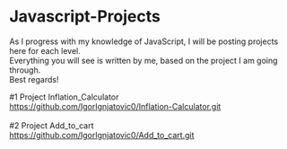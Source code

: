 # Javascript-Projects
As I progress with my knowledge of JavaScript, I will be posting projects here for each level. <br>
Everything you will see is written by me, based on the project I am going through. <br>
Best regards!

#1 Project Inflation_Calculator<br>
https://github.com/IgorIgnjatovic0/Inflation-Calculator.git
<br><br>
#2 Project Add_to_cart<br>
https://github.com/IgorIgnjatovic0/Add_to_cart.git
